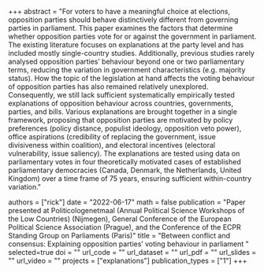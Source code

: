 +++
abstract = "For voters to have a meaningful choice at elections, opposition parties should behave distinctively different from governing parties in parliament. This paper examines the factors that determine whether opposition parties vote for or against the government in parliament. The existing literature focuses on explanations at the party level and has included mostly single-country studies. Additionally, previous studies rarely analysed opposition parties’ behaviour beyond one or two parliamentary terms, reducing the variation in government characteristics (e.g. majority status). How the topic of the legislation at hand affects the voting behaviour of opposition parties has also remained relatively unexplored. Consequently, we still lack sufficient systematically empirically tested explanations of opposition behaviour across countries, governments, parties, and bills. Various explanations are brought together in a single framework, proposing that opposition parties are motivated by policy preferences (policy distance, populist ideology, opposition veto power), office aspirations (credibility of replacing the government, issue divisiveness within coalition), and electoral incentives (electoral vulnerability, issue saliency). The explanations are tested using data on parliamentary votes in four theoretically motivated cases of established parliamentary democracies (Canada, Denmark, the Netherlands, United Kingdom) over a time frame of 75 years, ensuring sufficient within-country variation."

authors = ["rick"]
date = "2022-06-17"
math = false
publication = "Paper presented at Politicologenetmaal (Annual Political Science Workshops of the Low Countries) (Nijmegen), General Conference of the European Political Science Association (Prague), and the Conference of the ECPR Standing Group on Parliaments (Paris)"
title = "Between conflict and consensus: Explaining opposition parties’ voting behaviour in parliament
"
selected=true
doi = ""
url_code = ""
url_dataset = ""
url_pdf = ""
url_slides = ""
url_video = ""
projects = ["explanations"]
publication_types = ["1"]
+++
